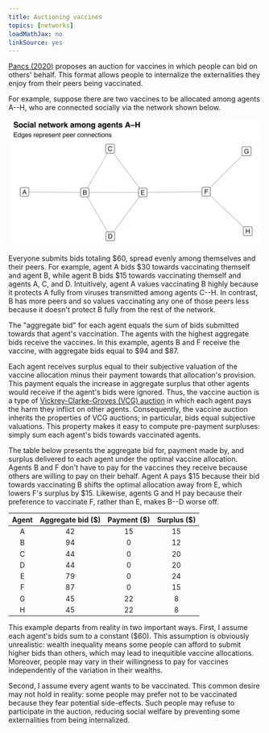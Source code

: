 ```yaml
---
title: Auctioning vaccines
topics: [networks]
loadMathJax: no
linkSource: yes
---
```


[Pancs (2020)](https://papers.ssrn.com/sol3/papers.cfm?abstract_id=3746231) proposes an auction for vaccines in which people can bid on others' behalf.
This format allows people to internalize the externalities they enjoy from their peers being vaccinated.

For example, suppose there are two vaccines to be allocated among agents A--H, who are connected socially via the network shown below.

![](figures/network-1.svg)

Everyone submits bids totaling \$60, spread evenly among themselves and their peers.
For example, agent A bids \$30 towards vaccinating themself and agent B, while agent B bids \$15 towards vaccinating themself and agents A, C, and D.
Intuitively, agent A values vaccinating B highly because it protects A fully from viruses transmitted among agents C--H.
In contrast, B has more peers and so values vaccinating any one of those peers less because it doesn't protect B fully from the rest of the network.

The "aggregate bid" for each agent equals the sum of bids submitted towards that agent's vaccination.
The agents with the highest aggregate bids receive the vaccines.
In this example, agents B and F receive the vaccine, with aggregate bids equal to \$94 and \$87.

Each agent receives surplus equal to their subjective valuation of the vaccine allocation minus their payment towards that allocation's provision.
This payment equals the increase in aggregate surplus that other agents would receive if the agent's bids were ignored.
Thus, the vaccine auction is a type of [Vickrey-Clarke-Groves (VCG) auction](https://en.wikipedia.org/wiki/Vickrey–Clarke–Groves_auction) in which each agent pays the harm they inflict on other agents.
Consequently, the vaccine auction inherits the properties of VCG auctions; in particular, bids equal subjective valuations.
This property makes it easy to compute pre-payment surpluses: simply sum each agent's bids towards vaccinated agents.

The table below presents the aggregate bid for, payment made by, and surplus delivered to each agent under the optimal vaccine allocation.
Agents B and F don't have to pay for the vaccines they receive because others are willing to pay on their behalf.
Agent A pays \$15 because their bid towards vaccinating B shifts the optimal allocation away from E, which lowers F's surplus by \$15.
Likewise, agents G and H pay because their preference to vaccinate F, rather than E, makes B--D worse off.

| Agent | Aggregate bid (\$) | Payment (\$) | Surplus (\$) |
|:-----:|:------------------:|:------------:|:------------:|
|   A   |         42         |      15      |      15      |
|   B   |         94         |      0       |      12      |
|   C   |         44         |      0       |      20      |
|   D   |         44         |      0       |      20      |
|   E   |         79         |      0       |      24      |
|   F   |         87         |      0       |      15      |
|   G   |         45         |      22      |      8       |
|   H   |         45         |      22      |      8       |

This example departs from reality in two important ways.
First, I assume each agent's bids sum to a constant (\$60).
This assumption is obviously unrealistic: wealth inequality means some people can afford to submit higher bids than others, which may lead to inequitible vaccine allocations.
Moreover, people may vary in their willingness to pay for vaccines independently of the variation in their wealths.

Second, I assume every agent wants to be vaccinated.
This common desire may not hold in reality: some people may prefer not to be vaccinated because they fear potential side-effects.
Such people may refuse to participate in the auction, reducing social welfare by preventing some externalities from being internalized.

